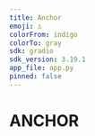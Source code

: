```yaml
---
title: Anchor
emoji: ⚓
colorFrom: indigo
colorTo: gray
sdk: gradio
sdk_version: 3.19.1
app_file: app.py
pinned: false
---
```


# ANCHOR

